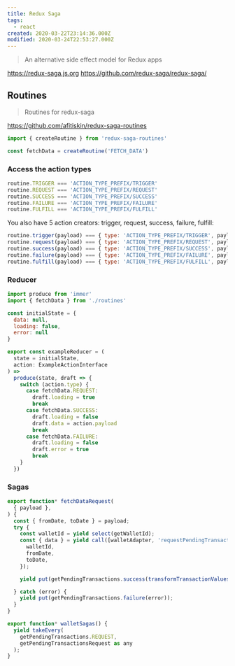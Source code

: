 ```yaml
---
title: Redux Saga
tags:
  - react
created: 2020-03-22T23:14:36.000Z
modified: 2020-03-24T22:53:27.000Z
---
```


> An alternative side effect model for Redux apps

https://redux-saga.js.org
https://github.com/redux-saga/redux-saga/

## Routines

> Routines for redux-saga

https://github.com/afitiskin/redux-saga-routines

```js
import { createRoutine } from 'redux-saga-routines'

const fetchData = createRoutine('FETCH_DATA')
```

### Access the action types

```js
routine.TRIGGER === 'ACTION_TYPE_PREFIX/TRIGGER'
routine.REQUEST === 'ACTION_TYPE_PREFIX/REQUEST'
routine.SUCCESS === 'ACTION_TYPE_PREFIX/SUCCESS'
routine.FAILURE === 'ACTION_TYPE_PREFIX/FAILURE'
routine.FULFILL === 'ACTION_TYPE_PREFIX/FULFILL'
```

You also have 5 action creators: trigger, request, success, failure, fulfill:

```js
routine.trigger(payload) === { type: 'ACTION_TYPE_PREFIX/TRIGGER', payload }
routine.request(payload) === { type: 'ACTION_TYPE_PREFIX/REQUEST', payload }
routine.success(payload) === { type: 'ACTION_TYPE_PREFIX/SUCCESS', payload }
routine.failure(payload) === { type: 'ACTION_TYPE_PREFIX/FAILURE', payload }
routine.fulfill(payload) === { type: 'ACTION_TYPE_PREFIX/FULFILL', payload }
```

### Reducer

```js
import produce from 'immer'
import { fetchData } from './routines'

const initialState = {
  data: null,
  loading: false,
  error: null
}

export const exampleReducer = (
  state = initialState,
  action: ExampleActionInterface
) =>
  produce(state, draft => {
    switch (action.type) {
      case fetchData.REQUEST:
        draft.loading = true
        break
      case fetchData.SUCCESS:
        draft.loading = false
        draft.data = action.payload
        break
      case fetchData.FAILURE:
        draft.loading = false
        draft.error = true
        break
    }
  })
```

### Sagas

```js
export function* fetchDataRequest(
  { payload },
) {
  const { fromDate, toDate } = payload;
  try {
    const walletId = yield select(getWalletId);
    const { data } = yield call([walletAdapter, 'requestPendingTransactions'], {
      walletId,
      fromDate,
      toDate,
    });

    yield put(getPendingTransactions.success(transformTransactionValues(data)));

  } catch (error) {
    yield put(getPendingTransactions.failure(error));
  }
}

export function* walletSagas() {
  yield takeEvery(
    getPendingTransactions.REQUEST,
    getPendingTransactionsRequest as any
  );
}
```
